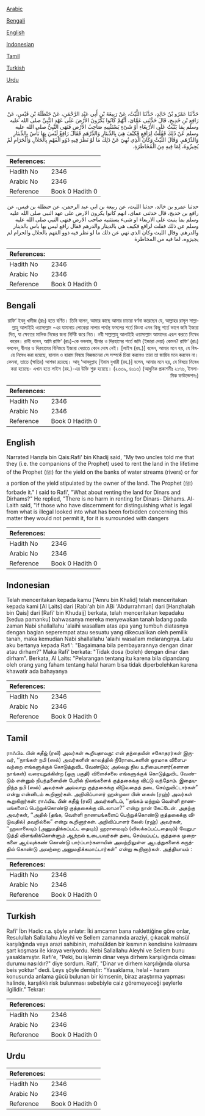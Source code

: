 [Arabic](#arabic)

[Bengali](#bengali)

[English](#english)

[Indonesian](#indonesian)

[Tamil](#tamil)

[Turkish](#turkish)

[Urdu](#urdu)

## Arabic


<div dir="rtl" lang="ar" style={{fontSize:'larger',backgroundColor:'#f8f9fa',padding:20}}>
حَدَّثَنَا عَمْرُو بْنُ خَالِدٍ، حَدَّثَنَا اللَّيْثُ، عَنْ رَبِيعَةَ بْنِ أَبِي عَبْدِ الرَّحْمَنِ، عَنْ حَنْظَلَةَ بْنِ قَيْسٍ، عَنْ رَافِعِ بْنِ خَدِيجٍ، قَالَ حَدَّثَنِي عَمَّاىَ، أَنَّهُمْ كَانُوا يُكْرُونَ الأَرْضَ عَلَى عَهْدِ النَّبِيِّ صلى الله عليه وسلم بِمَا يَنْبُتُ عَلَى الأَرْبِعَاءِ أَوْ شَىْءٍ يَسْتَثْنِيهِ صَاحِبُ الأَرْضِ فَنَهَى النَّبِيُّ صلى الله عليه وسلم عَنْ ذَلِكَ فَقُلْتُ لِرَافِعٍ فَكَيْفَ هِيَ بِالدِّينَارِ وَالدِّرْهَمِ فَقَالَ رَافِعٌ لَيْسَ بِهَا بَأْسٌ بِالدِّينَارِ وَالدِّرْهَمِ‏.‏ وَقَالَ اللَّيْثُ وَكَانَ الَّذِي نُهِيَ عَنْ ذَلِكَ مَا لَوْ نَظَرَ فِيهِ ذَوُو الْفَهْمِ بِالْحَلاَلِ وَالْحَرَامِ لَمْ يُجِيزُوهُ، لِمَا فِيهِ مِنَ الْمُخَاطَرَةِ‏.‏
</div>
<div style={{backgroundColor:'#f8f9fa',padding:20, marginBottom: 10}}><table> <thead> <tr> <th>References:</th> <th></th> </tr> </thead> <tbody><tr><td>Hadith No</td><td>2346</td></tr><tr><td>Arabic No</td><td>2346</td></tr><tr><td>Reference</td><td>Book 0 Hadith 0</td></tr></tbody></table></div>


<div dir="rtl" lang="ar" style={{fontSize:'larger',backgroundColor:'#f8f9fa',padding:20}}>
حدثنا عمرو بن خالد، حدثنا الليث، عن ربيعة بن ابي عبد الرحمن، عن حنظلة بن قيس، عن رافع بن خديج، قال حدثني عماى، انهم كانوا يكرون الارض على عهد النبي صلى الله عليه وسلم بما ينبت على الاربعاء او شىء يستثنيه صاحب الارض فنهى النبي صلى الله عليه وسلم عن ذلك فقلت لرافع فكيف هي بالدينار والدرهم فقال رافع ليس بها باس بالدينار والدرهم. وقال الليث وكان الذي نهي عن ذلك ما لو نظر فيه ذوو الفهم بالحلال والحرام لم يجيزوه، لما فيه من المخاطرة
</div>
<div style={{backgroundColor:'#f8f9fa',padding:20, marginBottom: 10}}><table> <thead> <tr> <th>References:</th> <th></th> </tr> </thead> <tbody><tr><td>Hadith No</td><td>2346</td></tr><tr><td>Arabic No</td><td>2346</td></tr><tr><td>Reference</td><td>Book 0 Hadith 0</td></tr></tbody></table></div>

## Bengali


<div dir="rtl" lang="bn" style={{fontSize:'larger',backgroundColor:'#f8f9fa',padding:20}}>
রাফি‘ ইবনু খাদীজ (রাঃ) হতে বর্ণিত। তিনি বলেন, আমার কাছে আমার চাচারা বর্ণনা করেছেন যে, আল্লাহর রাসূল সাল্লাল্লাহু আলাইহি ওয়াসাল্লাম -এর যামানায় লোকেরা নালার পার্শ্বস্থ ফসলের শর্তে কিংবা এমন কিছু শর্তে ভাগে জমি ইজারা দিত, যা ক্ষেতের মালিক নিজের জন্য নির্দিষ্ট করে নিত। নবী সাল্লাল্লাহু আলাইহি ওয়াসাল্লাম আমাদের এরূপ করতে নিষেধ করেন। রাবী বলেন, আমি রাফি‘ (রাঃ)-কে বললাম, দ্বীনার ও দিরহামের শর্তে জমি (ইজারা দেয়া) কেমন? রাফি‘ (রাঃ) বললেন, দ্বীনার ও দিরহামের বিনিময়ে ইজারা দেয়াতে কোন দোষ নেই। [লাইস (রহ.)] বলেন, আমার মনে হয়, যে বিষয়ে নিষেধ করা হয়েছে, হালাল ও হারাম বিষয়ে বিজ্ঞজনেরা সে সম্পর্কে চিন্তা করলেও তারা তা জায়িয মনে করবেন না। কেননা, তাতে (ক্ষতির) আশঙ্কা রয়েছে। আবূ ‘আবদুল্লাহ [ইমাম বুখারী (রহ.)] বলেন, আমার মনে হয়, যে বিষয়ে নিষেধ করা হয়েছে- এখান হতে লাইস (রহ.)-এর উক্তি শুরু হয়েছে। (২৩৩৯, ৪০১৩) (আধুনিক প্রকাশনীঃ ২১৭৬, ইসলামিক ফাউন্ডেশনঃ)
</div>
<div style={{backgroundColor:'#f8f9fa',padding:20, marginBottom: 10}}><table> <thead> <tr> <th>References:</th> <th></th> </tr> </thead> <tbody><tr><td>Hadith No</td><td>2346</td></tr><tr><td>Arabic No</td><td>2346</td></tr><tr><td>Reference</td><td>Book 0 Hadith 0</td></tr></tbody></table></div>

## English


<div dir="ltr" lang="en" style={{fontSize:'larger',backgroundColor:'#f8f9fa',padding:20}}>
Narrated Hanzla bin Qais:Rafi' bin Khadij said, "My two uncles told me that they (i.e. the companions of the Prophet) used to rent the land in the lifetime of the Prophet (ﷺ) for the yield on the banks of water streams (rivers) or for a portion of the yield stipulated by the owner of the land. The Prophet (ﷺ) forbade it." I said to Rafi', "What about renting the land for Dinars and Dirhams?" He replied, "There is no harm in renting for Dinars- Dirhams. Al-Laith said, "If those who have discernment for distinguishing what is legal from what is illegal looked into what has been forbidden concerning this matter they would not permit it, for it is surrounded with dangers
</div>
<div style={{backgroundColor:'#f8f9fa',padding:20, marginBottom: 10}}><table> <thead> <tr> <th>References:</th> <th></th> </tr> </thead> <tbody><tr><td>Hadith No</td><td>2346</td></tr><tr><td>Arabic No</td><td>2346</td></tr><tr><td>Reference</td><td>Book 0 Hadith 0</td></tr></tbody></table></div>

## Indonesian


<div dir="ltr" lang="id" style={{fontSize:'larger',backgroundColor:'#f8f9fa',padding:20}}>
Telah menceritakan kepada kamu ['Amru bin Khalid] telah menceritakan kepada kami [Al Laits] dari [Rabi'ah bin ABi 'Abdurrahman] dari [Hanzhalah bin Qais] dari [Rafi' bin Khudaij] berkata, telah menceritakan kepadaku [kedua pamanku] bahwasanya mereka menyewakan tanah ladang pada zaman Nabi shallallahu 'alaihi wasallam atas apa yang tumbuh diatasnya dengan bagian seperempat atau sesuatu yang dikecualikan oleh pemilik tanah, maka kemudian Nabi shallallahu 'alaihi wasallam melarangnya. Lalu aku bertanya kepada Rafi': "Bagaimana bila pembayarannya dengan dinar atau dirham?" Maka Rafi' berkata: "Tidak dosa (boleh) dengan dinar dan dirham". Berkata, Al Laits: "Pelarangan tentang itu karena bila dipandang oleh orang yang faham tentang halal haram bisa tidak diperbolehkan karena khawatir ada bahayanya
</div>
<div style={{backgroundColor:'#f8f9fa',padding:20, marginBottom: 10}}><table> <thead> <tr> <th>References:</th> <th></th> </tr> </thead> <tbody><tr><td>Hadith No</td><td>2346</td></tr><tr><td>Arabic No</td><td>2346</td></tr><tr><td>Reference</td><td>Book 0 Hadith 0</td></tr></tbody></table></div>

## Tamil


<div dir="ltr" lang="ta" style={{fontSize:'larger',backgroundColor:'#f8f9fa',padding:20}}>
ராஃபிஉ பின் கதீஜ் (ரலி) அவர்கள் கூறியதாவது: என் தந்தையின் சகோதரர்கள் இருவர், ‘‘நாங்கள் நபி (ஸல்) அவர்களின் காலத்தில் நீரோடைகளின் ஓரமாக விளைபவற்றை எங்களுக்குக் கொடுத்துவிட வேண்டும்; அல்லது நில உரிமையாளர்(களான நாங்கள்) வரையறுக்கின்ற (ஒரு பகுதி) விளைச்சலை எங்களுக்குக் கொடுத்துவிட வேண்டும் என்னும் நிபந்தனையின் பேரில் நிலங்களைக் குத்தகைக்கு விட்டு வந்தோம். இதையறிந்த நபி (ஸல்) அவர்கள் அவ்வாறு குத்தகைக்கு விடுவதைத் தடை செய்துவிட்டார்கள்” என்று என்னிடம் கூறினார்கள். அறிவிப்பாளர் ஹன்ழலா பின் கைஸ் (ரஹ்) அவர்கள் கூறுகிறார்கள்: ராஃபிஉ பின் கதீஜ் (ரலி) அவர்களிடம், ‘‘தங்கம் மற்றும் வெள்ளி நாணயங்களைப் பெற்றுக்கொண்டு குத்தகைக்கு விடலாமா?” என்று நான் கேட்டேன். அதற்கு அவர்கள், ‘‘அதில் (தங்க, வெள்ளி நாணயங்களைப் பெற்றுக்கொண்டு குத்தகைக்கு விடுவதில்) தவறில்லை” என்று கூறினார்கள். அறிவிப்பாளர் லைஸ் (ரஹ்) அவர்கள், ‘‘ஹலாலையும் (அனுமதிக்கப்பட்ட தையும்) ஹராமையும் (விலக்கப்பட்டதையும்) வேறுபடுத்தி விளங்கிக்கொள்ளும் ஆற்றல் உடையவர்கள் தடை செய்யப்பட்ட குத்தகை முறைகளை ஆய்வுக்கண் கொண்டு பார்ப்பார்களாயின் அவற்றிலுள்ள ஆபத்துகளைக் கருத்தில் கொண்டு அவற்றை அனுமதிக்கமாட்டார்கள்” என்று கூறினார்கள். அத்தியாயம் :
</div>
<div style={{backgroundColor:'#f8f9fa',padding:20, marginBottom: 10}}><table> <thead> <tr> <th>References:</th> <th></th> </tr> </thead> <tbody><tr><td>Hadith No</td><td>2346</td></tr><tr><td>Arabic No</td><td>2346</td></tr><tr><td>Reference</td><td>Book 0 Hadith 0</td></tr></tbody></table></div>

## Turkish


<div dir="ltr" lang="tr" style={{fontSize:'larger',backgroundColor:'#f8f9fa',padding:20}}>
Rafi' İbn Hadic r.a. şöyle anlatır: İki amcamın bana naklettiğine göre onlar, Resulullah Sallallahu Aleyhi ve Sellem zamanında araziyi, çıkacak mahsül karşılığında veya arazi sahibinin, mahsülden bir kısmının kendisine kalmasını şart koşması ile kiraya veriyordu. Nebi Sallallahu Aleyhi ve Sellem bunu yasaklamıştır. Rafi'e, "Peki, bu işlemin dinar veya dirhem karşılığında olması durumu nasıldır?" diye sordum. Rafi', "Dinar ve dirhem karşılığında olursa beis yoktur" dedi. Leys şöyle demiştir: "Yasaklama, helal - haram konusunda anlama gücü bulunan bir kimsenin, biraz araştırma yapması halinde, karşılıklı risk bulunması sebebiyle caiz göremeyeceği şeylerle ilgilidir." Tekrar:
</div>
<div style={{backgroundColor:'#f8f9fa',padding:20, marginBottom: 10}}><table> <thead> <tr> <th>References:</th> <th></th> </tr> </thead> <tbody><tr><td>Hadith No</td><td>2346</td></tr><tr><td>Arabic No</td><td>2346</td></tr><tr><td>Reference</td><td>Book 0 Hadith 0</td></tr></tbody></table></div>

## Urdu


<div dir="rtl" lang="ur" style={{fontSize:'larger',backgroundColor:'#f8f9fa',padding:20}}>

</div>
<div style={{backgroundColor:'#f8f9fa',padding:20, marginBottom: 10}}><table> <thead> <tr> <th>References:</th> <th></th> </tr> </thead> <tbody><tr><td>Hadith No</td><td>2346</td></tr><tr><td>Arabic No</td><td>2346</td></tr><tr><td>Reference</td><td>Book 0 Hadith 0</td></tr></tbody></table></div>